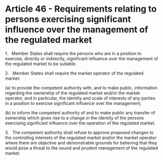 # Article 46 - Requirements relating to persons exercising significant influence over the management of the regulated market


1.   Member States shall require the persons who are in a position to exercise, directly or indirectly, significant influence over the management of the regulated market to be suitable.

2.   Member States shall require the market operator of the regulated market:

(a) to provide the competent authority with, and to make public, information regarding the ownership of the regulated market and/or the market operator, and in particular, the identity and scale of interests of any parties in a position to exercise significant influence over the management;

(b) to inform the competent authority of and to make public any transfer of ownership which gives rise to a change in the identity of the persons exercising significant influence over the operation of the regulated market.

3.   The competent authority shall refuse to approve proposed changes to the controlling interests of the regulated market and/or the market operator where there are objective and demonstrable grounds for believing that they would pose a threat to the sound and prudent management of the regulated market.

